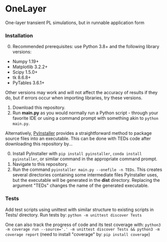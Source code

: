 # OneLayer
One-layer transient PL simulations, but in runnable application form

### Installation

0. Recommended prerequisites: use Python 3.8+ and the following library versions:
  - Numpy 1.19+
  - Matplotlib 3.2.2+
  - Scipy 1.5.0+
  - tk 8.6.8+
  - PyTables 3.6.1+
  
Other versions may work and will not affect the accuracy of results if they do, but if errors occur when importing libraries, try these versions.

1. Download this repository.
2. Run **main.py** as you would normally run a Python script - through your favorite IDE or using a command prompt with something akin to `python main.py`.

Alternatively, [PyInstaller](https://pyinstaller.readthedocs.io/en/v3.6/usage.html) provides a straightforward method to package source files into an executable. This can be done with TEDs code after downloading this repository by...

0. Install PyInstaller with `pip install pyinstaller`, `conda install pyinstaller`, or similar command in the appropriate command prompt.
1. Navigate to this repository.
2. Run the command `pyinstaller main.py --onefile -n TEDs`. This creates several directories containing some intermediate files PyInstaller uses, but the executable will be generated in the **dist** directory. Replacing the argument "TEDs" changes the name of the generated executable.

### Tests
Add test scripts using unittest with similar structure to existing scripts in Tests/ directory. 
Run tests by:
```python -m unittest discover Tests```

One can also track the progress of code and its test coverage with:
```python3 -m coverage run --source='.' -m unittest discover Tests && python3 -m coverage report```
(need to install "coverage" by: ```pip install coverage```)

